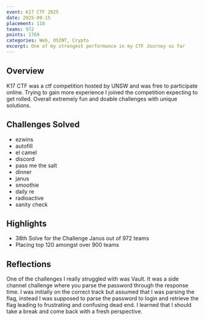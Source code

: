 ```yaml
---
event: K17 CTF 2025
date: 2025-09-15
placement: 118
teams: 972
points: 1769
categories: Web, OSINT, Crypto
excerpt: One of my strongest performance in my CTF Journey so far
---
```


## Overview

K17 CTF was a ctf competition hosted by UNSW and was free to participate online. Trying to gain more experience I joined the competition expecting to get rolled. Overall extremely fun and doable challenges with unique solutions. 

## Challenges Solved
* ezwins
* autofill
* el camel
* discord
* pass me the salt
* dinner
* janus
* smoothie
* daily re
* radioactive
* sanity check
  
## Highlights

- 38th Solve for the Challenge Janus out of 972 teams
- Placing top 120 amongst over 900 teams

## Reflections

One of the challenges I really struggled with was Vault. It was a side channel challenge where you parse the password through the response time. I was initially on the correct track but assumed that I was parsing the flag, instead I was supposed to parse the password to login and retrieve the flag leading to frustrating and confusing dead end. I learned that I should take a break and come back with a fresh perspective.
